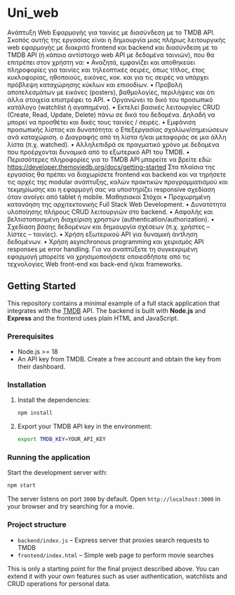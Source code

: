 # Uni_web

Ανάπτυξη Web Εφαρμογής για ταινίες με διασύνδεση με το
TMDB API.
Σκοπός αυτής της εργασίας είναι η δημιουργία μιας πλήρως λειτουργικής web εφαρμογής με
διακριτό frontend και backend και διασύνδεση με το TMDB API (ή κάποιο αντίστοιχο web API
με δεδομένα ταινιών), που θα επιτρέπει στον χρήστη να:
• Αναζητά, εμφανίζει και αποθηκεύει πληροφορίες για ταινίες και τηλεοπτικές σειρές,
όπως τίτλος, έτος κυκλοφορίας, ηθοποιούς, εικόνες, κοκ. και για τις σειρές να
υπάρχει πρόβλεψη καταχώρησης κύκλων και επισοδίων.
• Προβολή αποτελεσμάτων με εικόνες (posters), βαθμολογίες, περιλήψεις και ότι άλλα
στοιχεία επιστρέφει το API.
• Οργανώνει το δικό του προσωπικό κατάλογο (watchlist ή αγαπημένα).
• Εκτελεί βασικές λειτουργίες CRUD (Create, Read, Update, Delete) πάνω σε δικά του
δεδομένα. Δηλαδή να μπορεί να προσθέτει και δικές τους ταινίες / σειρές.
• Εμφάνιση προσωπικής λίστας και δυνατότητα:
o Επεξεργασίας σχολίων/σημειώσεων ανά καταχώριση.
o Διαγραφής από τη λίστα ή/και μεταφοράς σε μια άλλη λίστα (π.χ. watched).
• Αλληλεπιδρά σε πραγματικό χρόνο με δεδομένα που προέρχονται δυναμικά από το
εξωτερικό API του TMDB.
•
Περισσότερες πληροφορίες για το TMDB API μπορείτε να βρείτε εδώ:
https://developer.themoviedb.org/docs/getting-started
Στα πλαίσια της εργασίας θα πρέπει να διαχωρίσετε frontend και backend και να τηρήσετε
τις αρχές της modular ανάπτυξης, καλών πρακτικών προγραμματισμού και τεκμηρίωσης και
η εφαρμογή σας να υποστηρίζει responsive σχεδίαση όταν ανοίγει από tablet ή mobile.
Μαθησιακοί Στόχοι
• Προχωρημένη κατανόηση της αρχιτεκτονικής Full Stack Web Development.
• Δυνατότητα υλοποίησης πλήρους CRUD λειτουργιών στο backend.
• Ασφαλής και βελτιστοποιημένη διαχείριση χρηστών (authentication/authorization).
• Σχεδίαση βάσης δεδομένων και δημιουργία σχέσεων (π.χ. χρήστες – λίστες – ταινίες).
• Χρήση εξωτερικού API για δυναμική άντληση δεδομένων.
• Χρήση asynchronous programming και χειρισμός API responses με error handling.
Για να αναπτύξετε τη συγκεκριμένη εφαρμογή μπορείτε να χρησιμοποιήσετε οποιεσδήποτε
από τις τεχνολογίες Web front-end και back-end ή/και frameworks.

## Getting Started

This repository contains a minimal example of a full stack application that
integrates with the [TMDB](https://developer.themoviedb.org/docs/getting-started)
API. The backend is built with **Node.js** and **Express** and the frontend uses
plain HTML and JavaScript.

### Prerequisites

- Node.js >= 18
- An API key from TMDB. Create a free account and obtain the key from their
  dashboard.

### Installation

1. Install the dependencies:

   ```bash
   npm install
   ```

2. Export your TMDB API key in the environment:

   ```bash
   export TMDB_KEY=YOUR_API_KEY
   ```

### Running the application

Start the development server with:

```bash
npm start
```

The server listens on port `3000` by default. Open
`http://localhost:3000` in your browser and try searching for a movie.

### Project structure

- `backend/index.js` – Express server that proxies search requests to TMDB
- `frontend/index.html` – Simple web page to perform movie searches

This is only a starting point for the final project described above. You can
extend it with your own features such as user authentication, watchlists and
CRUD operations for personal data.
